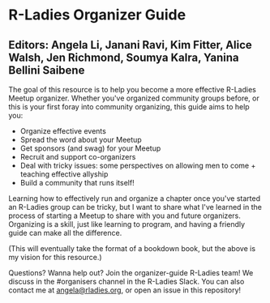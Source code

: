 # R-Ladies Organizer Guide

## Editors: Angela Li, Janani Ravi, Kim Fitter, Alice Walsh, Jen Richmond, Soumya Kalra, Yanina Bellini Saibene

The goal of this resource is to help you become a more effective R-Ladies Meetup organizer. Whether you've organized community groups before, or this is your first foray into community organizing, this guide aims to help you:

- Organize effective events
- Spread the word about your Meetup
- Get sponsors (and swag) for your Meetup
- Recruit and support co-organizers
- Deal with tricky issues: some perspectives on allowing men to come + teaching effective allyship
- Build a community that runs itself!

Learning how to effectively run and organize a chapter once you've started an R-Ladies group can be tricky, but I want to share what I've learned in the process of starting a Meetup to share with you and future organizers. Organizing is a skill, just like learning to program, and having a friendly guide can make all the difference.

(This will eventually take the format of a bookdown book, but the above is my vision for this resource.)

Questions? Wanna help out? Join the organizer-guide R-Ladies team! We discuss in the #organisers channel in the R-Ladies Slack. You can also contact me at angela@rladies.org, or open an issue in this repository!

